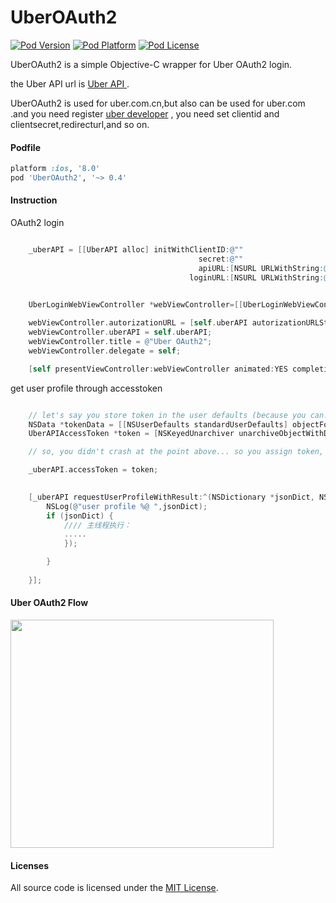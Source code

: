# UberOAuth2
[![Pod Version](http://img.shields.io/cocoapods/v/UberOAuth2.svg?style=flat)](http://cocoadocs.org/docsets/UberOAuth2/)
[![Pod Platform](http://img.shields.io/cocoapods/p/UberOAuth2.svg?style=flat)](http://cocoadocs.org/docsets/UberOAuth2/)
[![Pod License](http://img.shields.io/cocoapods/l/UberOAuth2.svg?style=flat)](https://opensource.org/licenses/MIT)


UberOAuth2 is a simple Objective-C wrapper for Uber OAuth2 login.

the Uber API url is <a href = https://developer.uber.com/docs/api-overview> Uber API </a>.

UberOAuth2 is used for uber.com.cn,but also can be used for uber.com .and you need register [uber developer](https://developer.uber.com.cn) , you need set 
clientid and clientsecret,redirecturl,and so on.

#### Podfile

```ruby
platform :ios, '8.0'
pod 'UberOAuth2', '~> 0.4'
```

#### Instruction
OAuth2 login
```objective-c

    _uberAPI = [[UberAPI alloc] initWithClientID:@""
                                          secret:@""
                                          apiURL:[NSURL URLWithString:@"https://api.uber.com"]
                                        loginURL:[NSURL URLWithString:@"https://login.uber.com"]];


    UberLoginWebViewController *webViewController=[[UberLoginWebViewController alloc] init];
    
    webViewController.autorizationURL = [self.uberAPI autorizationURLStringWithScope:@"profile history places history_lite"];
    webViewController.uberAPI = self.uberAPI;
    webViewController.title = @"Uber OAuth2";
    webViewController.delegate = self;

    [self presentViewController:webViewController animated:YES completion:nil];

```


get user profile through accesstoken

```objective-c

    // let's say you store token in the user defaults (because you can!)
    NSData *tokenData = [[NSUserDefaults standardUserDefaults] objectForKey:@"UberAccessToken"];
    UberAPIAccessToken *token = [NSKeyedUnarchiver unarchiveObjectWithData:tokenData];

    // so, you didn't crash at the point above... so you assign token, and you can try...

    _uberAPI.accessToken = token;
    

    [_uberAPI requestUserProfileWithResult:^(NSDictionary *jsonDict, NSError *error){
        NSLog(@"user profile %@ ",jsonDict);
        if (jsonDict) {
            //// 主线程执行：
            .....
            });

        }
        
    }];

```

#### Uber OAuth2 Flow

<img  src="https://github.com/uberHackathon/UberOAuth2/blob/master/uberoauth2.png" width="421" height="365">





#### Licenses

All source code is licensed under the [MIT License](https://github.com/by-the-way/UberOAuth2/blob/master/LICENSE).
